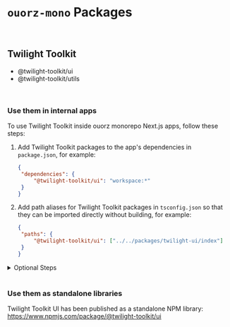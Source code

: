 # `ouorz-mono` Packages

<br/>

## Twilight Toolkit

- @twilight-toolkit/ui
- @twilight-toolkit/utils

<br/>

### Use them in internal apps

To use Twilight Toolkit inside ouorz monorepo Next.js apps, follow these steps:

1. Add Twilight Toolkit packages to the app's dependencies in `package.json`, for example:

   ```json
   {
   	"dependencies": {
   		"@twilight-toolkit/ui": "workspace:*"
   	}
   }
   ```

2. Add path aliases for Twilight Toolkit packages in `tsconfig.json` so that they can be imported directly without building, for example:
   ```json
   {
   	"paths": {
   		"@twilight-toolkit/ui": ["../../packages/twilight-ui/index"]
   	}
   }
   ```

<details>
    <summary>Optional Steps</summary>

<br/>

The following steps are now optional as Next.js introduced [built-in support](https://beta.nextjs.org/docs/api-reference/next.config.js#transpilepackages) for external module transpilation:

- Transpile Twilight Toolkit packages using `next-transpile-modules` library, add the following to `next.config.js` for example:

  ```javascript
  const withTM = require("next-transpile-modules")(["@twilight-toolkit/ui"]);
  module.exports = withTM({});
  ```

- Twilight Toolkit UI relies on Tailwind CSS for component styling, add the path to the components to the `content` of Tailwind CSS configuration:

  ```javascript
  module.exports = {
      content: ["../../packages/twilight-ui/**/*.tsx"],
  };
  ```

</details>

<br/>

### Use them as standalone libraries

Twilight Toolkit UI has been published as a standalone NPM library: https://www.npmjs.com/package/@twilight-toolkit/ui
